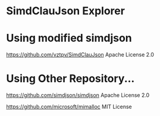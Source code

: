 # SimdClauJson Explorer

# Using modified simdjson 
https://github.com/vztpv/SimdClauJson Apache License 2.0

# Using Other Repository...
https://github.com/simdjson/simdjson Apache License 2.0

https://github.com/microsoft/mimalloc MIT License
